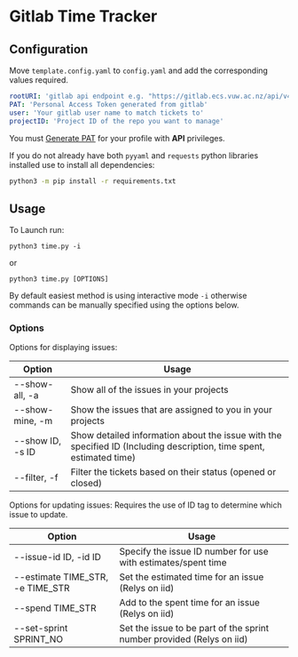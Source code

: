 # Gitlab Time Tracker

## Configuration
Move `template.config.yaml` to `config.yaml` and add the corresponding values required.
```yaml
rootURI: 'gitlab api endpoint e.g. "https://gitlab.ecs.vuw.ac.nz/api/v4/"'
PAT: 'Personal Access Token generated from gitlab'
user: 'Your gitlab user name to match tickets to'
projectID: 'Project ID of the repo you want to manage'
```
You must [Generate PAT](https://docs.gitlab.com/ee/user/profile/personal_access_tokens.html) for your profile with **API** privileges.

If you do not already have both `pyyaml` and `requests` python libraries installed use to install all dependencies:
```bash
python3 -m pip install -r requirements.txt
``` 

## Usage
To Launch run:
```
python3 time.py -i
```
or
```
python3 time.py [OPTIONS]
```

By default easiest method is using interactive mode `-i` otherwise commands can be manually specified using the options below.

### Options

Options for displaying issues:

| Option | Usage |
|--------|-------|
| --show-all, -a | Show all of the issues in your projects |
| --show-mine, -m | Show the issues that are assigned to you in your projects |
| --show ID, -s ID | Show detailed information about the issue with the specified ID (Including description, time spent, estimated time) |
| --filter, -f | Filter the tickets based on their status (opened or closed) |

Options for updating issues: Requires the use of ID tag to determine which issue to update.

| Option | Usage |
|--------|-------|
| --issue-id ID, -id ID | Specify the issue ID number for use with estimates/spent time |
| --estimate TIME_STR, -e TIME_STR | Set the estimated time for an issue (Relys on iid) |
| --spend TIME_STR | Add to the spent time for an issue (Relys on iid) |
| --set-sprint SPRINT_NO | Set the issue to be part of the sprint number provided (Relys on iid) |